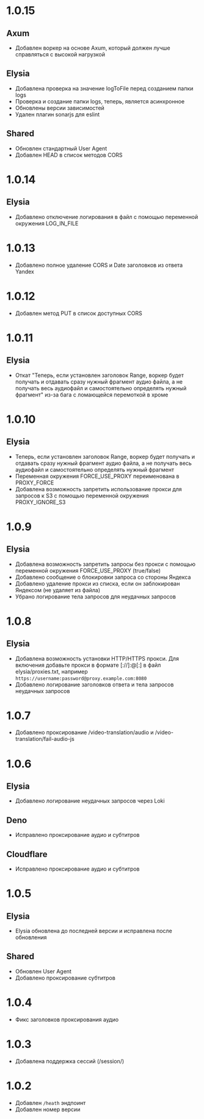 # 1.0.15

## Axum

- Добавлен воркер на основе Axum, который должен лучше справляться с высокой нагрузкой

## Elysia

- Добавлена проверка на значение logToFile перед созданием папки logs
- Проверка и создание папки logs, теперь, является асинхронное
- Обновлены версии зависимостей
- Удален плагин sonarjs для eslint

## Shared

- Обновлен стандартный User Agent
- Добавлен HEAD в список методов CORS

# 1.0.14

## Elysia

- Добавлено отключение логирования в файл с помощью переменной окружения LOG_IN_FILE

# 1.0.13

- Добавлено полное удаление CORS и Date заголовков из ответа Yandex

# 1.0.12

- Добавлен метод PUT в список доступных CORS

# 1.0.11

## Elysia

- Откат "Теперь, если установлен заголовок Range, воркер будет получать и отдавать сразу нужный фрагмент аудио файла, а не получать весь аудиофайл и самостоятельно определять нужный фрагмент" из-за бага с ломающейся перемоткой в хроме

# 1.0.10

## Elysia

- Теперь, если установлен заголовок Range, воркер будет получать и отдавать сразу нужный фрагмент аудио файла, а не получать весь аудиофайл и самостоятельно определять нужный фрагмент
- Переменная окружения FORCE_USE_PROXY переименована в PROXY_FORCE
- Добавлена возможность запретить использование прокси для запросов к S3 с помощью переменной окружения PROXY_IGNORE_S3

# 1.0.9

## Elysia

- Добавлена возможность запретить запросы без прокси с помощью переменной окружения FORCE_USE_PROXY (true/false)
- Добавлено сообщение о блокировки запроса со стороны Яндекса
- Добавлено удаление прокси из списка, если он заблокирован Яндексом (не удаляет из файла)
- Убрано логирование тела запросов для неудачных запросов

# 1.0.8

## Elysia

- Добавлена возможность установки HTTP/HTTPS прокси. Для включения добавьте прокси в формате [<PROTOCOL>://]<USERNAME>:<PASSWORD>@<HOST>[:<port>] в файл elysia/proxies.txt, например `https://username:password@proxy.example.com:8080`
- Добавлено логирование заголовков ответа и тела запросов неудачных запросов

# 1.0.7

- Добавлено проксирование /video-translation/audio и /video-translation/fail-audio-js

# 1.0.6

## Elysia

- Добавлено логирование неудачных запросов через Loki

## Deno

- Исправлено проксирование аудио и субтитров

## Cloudflare

- Исправлено проксирование аудио и субтитров

# 1.0.5

## Elysia

- Elysia обновлена до последней версии и исправлена после обновления

## Shared

- Обновлен User Agent
- Добавлено проксирование субтитров

# 1.0.4

- Фикс заголовков проксирования аудио

# 1.0.3

- Добавлена поддержка сессий (/session/)

# 1.0.2

- Добавлен `/heath` эндпоинт
- Добавлен номер версии
